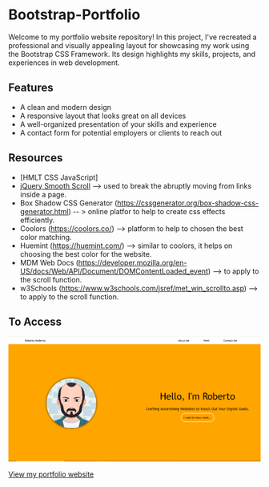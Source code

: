 # Bootstrap-Portfolio

Welcome to my portfolio website repository! In this project, I've recreated a professional and visually appealing layout for showcasing my work using the Bootstrap CSS Framework. Its design highlights my skills, projects, and experiences in web development.

## Features

- A clean and modern design
- A responsive layout that looks great on all devices
- A well-organized presentation of your skills and experience
- A contact form for potential employers or clients to reach out

## Resources

- [HMLT CSS JavaScript]
- [jQuery Smooth Scroll](https://www.w3schools.com/howto/howto_css_smooth_scroll.asp) --> used to break the abruptly moving from links inside a page.
- Box Shadow CSS Generator (https://cssgenerator.org/box-shadow-css-generator.html) -- > online platfor to help to create css effects efficiently.
- Coolors (https://coolors.co/) --> platform to help to chosen the best color matching.
- Huemint (https://huemint.com/) --> similar to coolors, it helps on choosing the best color for the website.
- MDM Web Docs (https://developer.mozilla.org/en-US/docs/Web/API/Document/DOMContentLoaded_event) --> to apply to the scroll function.
- w3Schools (https://www.w3schools.com/jsref/met_win_scrollto.asp) --> to apply to the scroll function.



## To Access

![Roberto Portfolio](./images/portfolio-img.PNG)

[View my portfolio website](https://rober-web.github.io/portfolio-challenge-week2/)
